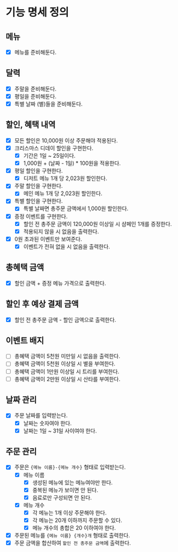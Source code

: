 # 기능 명세 정의
## 메뉴
- [x] 메뉴를 준비해둔다.
## 달력
- [x] 주말을 준비해둔다.
- [x] 평일을 준비해둔다.
- [x] 특별 날짜 (별)들을 준비해둔다.
## 할인, 혜택 내역
- [x] 모든 할인은 10,000원 이상 주문해야 적용된다.
- [x] 크리스마스 디데이 할인을 구현한다.
  - [x] 기간은 1일 ~ 25일이다.
  - [x] 1,000원 + (날짜 - 1일) * 100원을 적용한다.
- [x] 평일 할인을 구현한다.
  - [x] 디저트 메뉴 1개 당 2,023원 할인한다.
- [x] 주말 할인을 구현한다.
  - [x] 메인 메뉴 1개 당 2,023원 할인한다.
- [x] 특별 할인을 구현한다.
  - [x] 특별 날짜면 총주문 금액에서 1,000원 할인한다.
- [x] 증정 이벤트를 구현한다.
  - [x] 할인 전 총주문 금액이 120,000원 이상일 시 샴페인 1개를 증정한다.
  - [x] 적용되지 않을 시 없음을 출력한다.
- [x] 0원 초과된 이벤트만 보여준다.
  - [x] 이벤트가 전혀 없을 시 없음을 출력한다.
## 총혜택 금액
- [x] 할인 금액 + 증정 메뉴 가격으로 출력한다.
## 할인 후 예상 결제 금액
- [x] 할인 전 총주문 금액 - 할인 금액으로 출력한다.
## 이벤트 배지
- [ ] 총혜택 금액이 5천원 미만일 시 없음을 출력한다.
- [ ] 총혜택 금액이 5천원 이상일 시 별을 부여한다.
- [ ] 총혜택 금액이 1만원 이상일 시 트리를 부여한다.
- [ ] 총혜택 금액이 2만원 이상일 시 산타를 부여한다.
## 날짜 관리
- [x] 주문 날짜를 입력받는다.
  - [x] 날짜는 숫자여야 한다.
  - [x] 날짜는 1일 ~ 31일 사이여야 한다.
## 주문 관리
- [x] 주문은 `{메뉴 이름}-{메뉴 개수}` 형태로 입력받는다.
  - [x] 메뉴 이름
    - [x] 생성된 메뉴에 있는 메뉴여야만 한다.
    - [x] 중복된 메뉴가 보이면 안 된다.
    - [x] 음료로만 구성되면 안 된다.
  - [x] 메뉴 개수
    - [x] 각 메뉴는 1개 이상 주문해야 한다.
    - [x] 각 메뉴는 20개 이하까지 주문할 수 있다.
    - [x] 메뉴 개수의 총합은 20 이하여야 한다.
- [x] 주문된 메뉴를 `{메뉴 이름} {개수}개` 형태로 출력한다.
- [x] 주문 금액을 합산하여 `할인 전 총주문 금액`에 출력한다.
